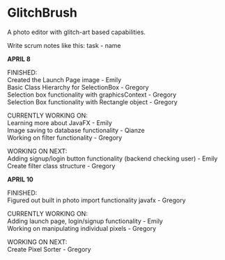 # GlitchBrush
A photo editor with glitch-art based capabilities.

Write scrum notes like this:
task - name

<b> APRIL 8</b>
<br>

FINISHED: <br>
Created the Launch Page image - Emily <br>
Basic Class Hierarchy for SelectionBox - Gregory<br>
Selection box functionality with graphicsContext - Gregory<br>
Selection Box functionality with Rectangle object - Gregory<br>

CURRENTLY WORKING ON: <br>
Learning more about JavaFX - Emily<br>
Image saving to database functionality - Qianze<br>
Working on filter functionality - Gregory

WORKING ON NEXT: <br>
Adding signup/login button functionality (backend checking user) - Emily<br>
Create filter class structure - Gregory

<b> APRIL 10 </b>
<br>

FINISHED: <br>
Figured out built in photo import functionality javafx - Gregory

CURRENTLY WORKING ON: <br>
Adding launch page, login/signup functionality - Emily <br>
Working on manipulating individual pixels - Gregory<br>

WORKING ON NEXT: <br>
Create Pixel Sorter - Gregory